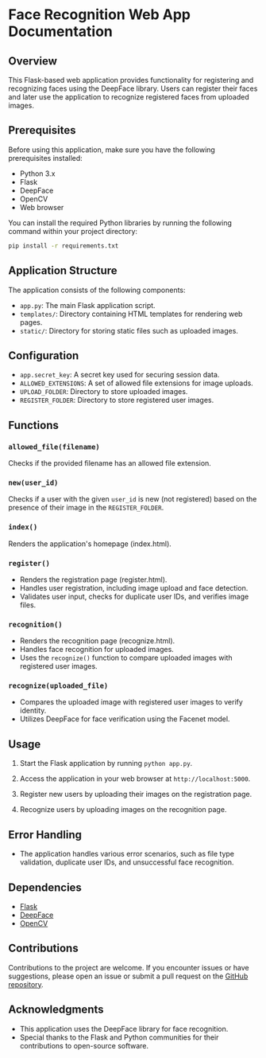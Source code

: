 # Face Recognition Web App Documentation

## Overview

This Flask-based web application provides functionality for registering and recognizing faces using the DeepFace library. Users can register their faces and later use the application to recognize registered faces from uploaded images.

## Prerequisites

Before using this application, make sure you have the following prerequisites installed:

- Python 3.x
- Flask
- DeepFace
- OpenCV
- Web browser

You can install the required Python libraries by running the following command within your project directory:

```bash
pip install -r requirements.txt
```
## Application Structure

The application consists of the following components:

- `app.py`: The main Flask application script.
- `templates/`: Directory containing HTML templates for rendering web pages.
- `static/`: Directory for storing static files such as uploaded images.

## Configuration

- `app.secret_key`: A secret key used for securing session data.
- `ALLOWED_EXTENSIONS`: A set of allowed file extensions for image uploads.
- `UPLOAD_FOLDER`: Directory to store uploaded images.
- `REGISTER_FOLDER`: Directory to store registered user images.

## Functions

### `allowed_file(filename)`

Checks if the provided filename has an allowed file extension.

### `new(user_id)`

Checks if a user with the given `user_id` is new (not registered) based on the presence of their image in the `REGISTER_FOLDER`.

### `index()`

Renders the application's homepage (index.html).

### `register()`

- Renders the registration page (register.html).
- Handles user registration, including image upload and face detection.
- Validates user input, checks for duplicate user IDs, and verifies image files.

### `recognition()`

- Renders the recognition page (recognize.html).
- Handles face recognition for uploaded images.
- Uses the `recognize()` function to compare uploaded images with registered user images.

### `recognize(uploaded_file)`

- Compares the uploaded image with registered user images to verify identity.
- Utilizes DeepFace for face verification using the Facenet model.

## Usage

1. Start the Flask application by running `python app.py`.

2. Access the application in your web browser at `http://localhost:5000`.

3. Register new users by uploading their images on the registration page.

4. Recognize users by uploading images on the recognition page.

## Error Handling

- The application handles various error scenarios, such as file type validation, duplicate user IDs, and unsuccessful face recognition.

## Dependencies

- [Flask](https://flask.palletsprojects.com/en/2.1.x/)
- [DeepFace](https://github.com/serengil/deepface)
- [OpenCV](https://opencv.org/)

## Contributions

Contributions to the project are welcome. If you encounter issues or have suggestions, please open an issue or submit a pull request on the [GitHub repository](https://github.com/PranavTyagi-3/DeepFace-Recognition).


## Acknowledgments

- This application uses the DeepFace library for face recognition.
- Special thanks to the Flask and Python communities for their contributions to open-source software.
